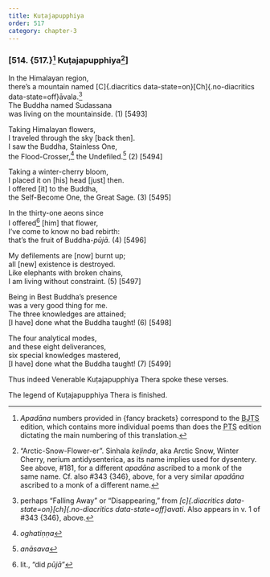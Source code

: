 ```yaml
---
title: Kuṭajapupphiya
order: 517
category: chapter-3
---
```


### \[514. {517.}[^1] Kuṭajapupphiya[^2]\]

In the Himalayan region,  
there’s a mountain named [C]{.diacritics data-state=on}[Ch]{.no-diacritics data-state=off}āvala.[^3]  
The Buddha named Sudassana  
was living on the mountainside. (1) \[5493\]

Taking Himalayan flowers,  
I traveled through the sky \[back then\].  
I saw the Buddha, Stainless One,  
the Flood-Crosser,[^4] the Undefiled.[^5] (2) \[5494\]

Taking a winter-cherry bloom,  
I placed it on \[his\] head \[just\] then.  
I offered \[it\] to the Buddha,  
the Self-Become One, the Great Sage. (3) \[5495\]

In the thirty-one aeons since  
I offered[^6] \[him\] that flower,  
I’ve come to know no bad rebirth:  
that’s the fruit of Buddha-*pūjā*. (4) \[5496\]

My defilements are \[now\] burnt up;  
all \[new\] existence is destroyed.  
Like elephants with broken chains,  
I am living without constraint. (5) \[5497\]

Being in Best Buddha’s presence  
was a very good thing for me.  
The three knowledges are attained;  
\[I have\] done what the Buddha taught! (6) \[5498\]

The four analytical modes,  
and these eight deliverances,  
six special knowledges mastered,  
\[I have\] done what the Buddha taught! (7) \[5499\]

Thus indeed Venerable Kuṭajapupphiya Thera spoke these verses.

The legend of Kuṭajapupphiya Thera is finished.

[^1]: *Apadāna* numbers provided in {fancy brackets} correspond to the <abbr title="Buddha Jayanthi Tripitaka Series">BJTS</abbr> edition, which contains more individual poems than does the <abbr title="Pali Text Society">PTS</abbr> edition dictating the main numbering of this translation.

[^2]: “Arctic-Snow-Flower-er”. Sinhala *keḷinda*, aka Arctic Snow, Winter Cherry, nerium antidysenterica, as its name implies used for dysentery. See above, \#181, for a different *apadāna* ascribed to a monk of the same name. Cf. also \#343 {346}, above, for a very similar *apadāna* ascribed to a monk of a different name.

[^3]: perhaps “Falling Away” or “Disappearing,” from *[c]{.diacritics data-state=on}[ch]{.no-diacritics data-state=off}avati*. Also appears in v. 1 of \#343 {346}, above.

[^4]: *oghatiṇṇa*

[^5]: *anāsava*

[^6]: lit., “did *pūjā*”
